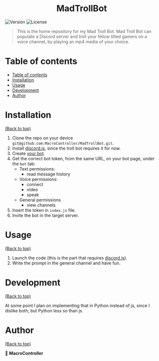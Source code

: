 <h1 align="center">MadTrollBot</h1>
<p>
  <img alt="Version" src="https://img.shields.io/badge/version-1.0-blue.svg?cacheSeconds=2592000" />
  <img alt="License" src="https://img.shields.io/github/license/MacroController/MadTrollBot" />
</p>

> This is the home repository for my Mad Troll Bot. Mad Troll Bot can populate a Discord server and troll your fellow tilted gamers on a voice channel, by playing an mp4 media of your choice.

# Table of contents

- [Table of contents](#table-of-contents)
- [Installation](#installation)
- [Usage](#usage)
- [Development](#development)
- [Author](#author)

# Installation
[(Back to top)](#table-of-contents)

1. Clone the repo on your device `git@github.com:MacroController/MadTrollBot.git`.
1. Install [discord.js](https://discord.js.org/#/), since the troll bot requires it for now.
1. Create [your bot](https://discordapp.com/developers/applications/).
1. Get the correct bot token, from the same URL, on your bot page, under the `bot` tab:
   - Text permissions:
     - read message history
   - Voice permissions:
     - connect
     - video
     - speak
   - General permissions
     - view channels
1. Insert the token in `index.js` file.
1. Invite the bot in the target server.

# Usage
[(Back to top)](#table-of-contents)

1. Launch the code (this is the part that requires [discord.js](https://discord.js.org/#/)).
1. Write the prompt in the general channel and have fun.

# Development
[(Back to top)](#table-of-contents)

At some point I plan on implementing that in Python instead of js, since I dislike both, but Python less so than js.

# Author
[(Back to top)](#table-of-contents)

👤 **MacroController**
